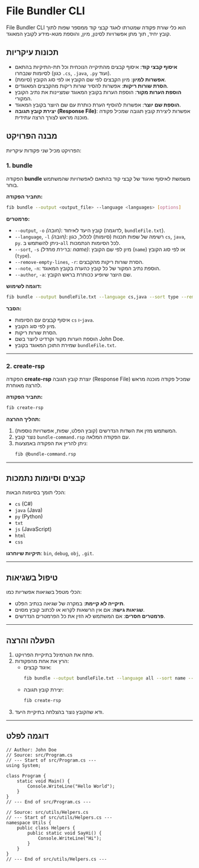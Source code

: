 # File Bundler CLI

File Bundler CLI הוא כלי שורת פקודה שמטרתו לאגד קבצי קוד ממספר שפות לתוך קובץ יחיד, תוך מתן אפשרויות לסינון, מיון, והוספת מטא-מידע לקובץ המאוגד.

## תכונות עיקריות

- **איסוף קבצי קוד**: איסוף קבצים מהתיקייה הנוכחית וכל תת-התיקיות בהתאם לסיומות שנבחרו (כגון `.cs`, `.java`, `.py` ועוד).
- **אפשרות למיון**: מיון הקבצים לפי שם הקובץ או לפי סוג הקובץ (סיומת).
- **הסרת שורות ריקות**: אפשרות להסיר שורות ריקות מהקבצים המאוגדים.
- **הוספת הערות מקור**: הוספת הערות בקובץ המאוגד שמציינות את נתיב הקובץ המקורי.
- **הוספת שם יוצר**: אפשרות להוסיף הערת כותרת עם שם היוצר בקובץ המאוגד.
- **יצירת קובץ תגובה (Response File)**: אפשרות ליצירת קובץ תגובה שמכיל פקודה מוכנה מראש לצורך הרצה עתידית.

## מבנה הפרויקט

הפרויקט מכיל שני פקודות עיקריות:

### 1. bundle

הפקודה **bundle** משמשת לאיסוף ואיגוד של קבצי קוד בהתאם לאפשרויות שהמשתמש בוחר.

**תחביר הפקודה:**
```bash
fib bundle --output <output_file> --language <languages> [options]
```

**פרמטרים:**
- `--output`, `-o` *(חובה)*: קובץ היעד לאיחוד (לדוגמה, `bundleFile.txt`).
- `--language`, `-l` *(חובה)*: רשימה של שפות תכנות (סיומות) לכלול, כגון `cs`, `java`, `py`. ניתן להשתמש ב-`all` לכל הסיומות הנתמכות.
- `--sort`, `-s` *(ברירת מחדל: name)*: מיון לפי שם הקובץ (`name`) או לפי סוג הקובץ (`type`).
- `--remove-empty-lines`, `-r`: הסרת שורות ריקות מהקבצים.
- `--note`, `-n`: הוספת נתיב המקור של כל קובץ כהערה בקובץ המאוגד.
- `--author`, `-a`: שם היוצר שיופיע ככותרת בראש הקובץ.

**דוגמה לשימוש:**
```bash
fib bundle --output bundleFile.txt --language cs,java --sort type --remove-empty-lines --note --author "John Doe"
```

**הסבר:**
- איסוף קבצים עם הסיומות `cs` ו-`java`.
- מיון לפי סוג הקובץ.
- הסרת שורות ריקות.
- הוספת הערות מקור וקרדיט ליוצר בשם John Doe.
- שמירת התוכן המאוגד בקובץ `bundleFile.txt`.

---

### 2. create-rsp

הפקודה **create-rsp** יוצרת קובץ תגובה (Response File) שמכיל פקודה מוכנה מראש להרצה מאוחרת.

**תחביר הפקודה:**
```bash
fib create-rsp
```

**תהליך ההרצה:**
1. המשתמש מזין את השדות הנדרשים (קובץ הפלט, שפות, אפשרויות נוספות).
2. נוצר קובץ `bundle-command.rsp` עם הפקודה המלאה.
3. ניתן להריץ את הפקודה באמצעות:
   ```bash
   fib @bundle-command.rsp
   ```

---

## קבצים וסיומות נתמכות

הכלי תומך בסיומות הבאות:
- `cs` (C#)
- `java` (Java)
- `py` (Python)
- `txt`
- `js` (JavaScript)
- `html`
- `css`

**תיקיות שיוחרגו**: `bin`, `debug`, `obj`, `.git`.

---

## טיפול בשגיאות

הכלי מטפל בשגיאות אפשריות כמו:
- **תיקייה לא קיימת**: במקרה של שגיאה בנתיב הפלט.
- **שגיאות גישה**: אם אין הרשאות לקרוא או לכתוב קובץ מסוים.
- **פרמטרים חסרים**: אם המשתמש לא הזין את כל הפרמטרים הנדרשים.

---

## הפעלה והרצה

1. פתח את הטרמינל בתיקיית הפרויקט.
2. הרץ את אחת מהפקודות:
   - איגוד קבצים:
     ```bash
     fib bundle --output bundleFile.txt --language all --sort name --note --author "Your Name"
     ```
   - יצירת קובץ תגובה:
     ```bash
     fib create-rsp
     ```
3. ודא שהקובץ נוצר בהצלחה בתיקיית היעד.

---

## דוגמה לפלט

```text
// Author: John Doe
// Source: src/Program.cs
// --- Start of src/Program.cs ---
using System;

class Program {
    static void Main() {
        Console.WriteLine("Hello World");
    }
}
// --- End of src/Program.cs ---

// Source: src/utils/Helpers.cs
// --- Start of src/utils/Helpers.cs ---
namespace Utils {
    public class Helpers {
        public static void SayHi() {
            Console.WriteLine("Hi");
        }
    }
}
// --- End of src/utils/Helpers.cs ---
